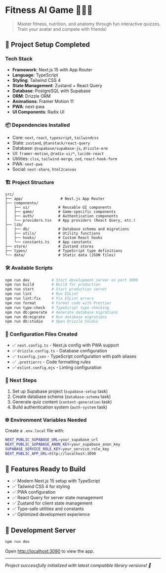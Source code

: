 # Fitness AI Game 🏋️‍♀️🧠

> Master fitness, nutrition, and anatomy through fun interactive quizzes. Train your avatar and compete with friends!

## 🚀 Project Setup Completed

### Tech Stack
- **Framework**: Next.js 15 with App Router
- **Language**: TypeScript
- **Styling**: Tailwind CSS 4
- **State Management**: Zustand + React Query
- **Database**: PostgreSQL with Supabase
- **ORM**: Drizzle ORM
- **Animations**: Framer Motion 11
- **PWA**: next-pwa
- **UI Components**: Radix UI

### 📦 Dependencies Installed
- Core: `next`, `react`, `typescript`, `tailwindcss`
- State: `zustand`, `@tanstack/react-query`
- Database: `@supabase/supabase-js`, `drizzle-orm`
- UI: `framer-motion`, `@radix-ui/*`, `lucide-react`
- Utilities: `clsx`, `tailwind-merge`, `zod`, `react-hook-form`
- PWA: `next-pwa`
- Social: `next-share`, `html2canvas`

### 🏗️ Project Structure
```
src/
├── app/                 # Next.js App Router
├── components/          
│   ├── ui/             # Reusable UI components
│   ├── game/           # Game-specific components
│   ├── auth/           # Authentication components
│   └── providers.tsx   # App providers (React Query, etc.)
├── lib/
│   ├── db/             # Database schema and migrations
│   ├── utils/          # Utility functions
│   ├── hooks/          # Custom React hooks
│   └── constants.ts    # App constants
├── store/              # Zustand stores
├── types/              # TypeScript type definitions
└── data/               # Static data (JSON files)
```

### 🛠️ Available Scripts
```bash
npm run dev          # Start development server on port 3090
npm run build        # Build for production
npm run start        # Start production server
npm run lint         # Run ESLint
npm run lint:fix     # Fix ESLint errors
npm run format       # Format code with Prettier
npm run type-check   # TypeScript type checking
npm run db:generate  # Generate database migrations
npm run db:migrate   # Run database migrations
npm run db:studio    # Open Drizzle Studio
```

### 🔧 Configuration Files Created
- ✅ `next.config.ts` - Next.js config with PWA support
- ✅ `drizzle.config.ts` - Database configuration
- ✅ `tsconfig.json` - TypeScript configuration with path aliases
- ✅ `.prettierrc` - Code formatting rules
- ✅ `eslint.config.mjs` - Linting configuration

### 📝 Next Steps
1. Set up Supabase project (`supabase-setup` task)
2. Create database schema (`database-schema` task)
3. Generate quiz content (`content-generation` task)
4. Build authentication system (`auth-system` task)

### 🌐 Environment Variables Needed
Create a `.env.local` file with:
```bash
NEXT_PUBLIC_SUPABASE_URL=your_supabase_url
NEXT_PUBLIC_SUPABASE_ANON_KEY=your_supabase_anon_key
SUPABASE_SERVICE_ROLE_KEY=your_service_role_key
NEXT_PUBLIC_APP_URL=http://localhost:3090
```

## 🎯 Features Ready to Build
- ✅ Modern Next.js 15 setup with TypeScript
- ✅ Tailwind CSS 4 for styling
- ✅ PWA configuration
- ✅ React Query for server state management
- ✅ Zustand for client state management
- ✅ Type-safe utilities and constants
- ✅ Optimized development experience

## 🚦 Development Server
```bash
npm run dev
```
Open [http://localhost:3090](http://localhost:3090) to view the app.

---
*Project successfully initialized with latest compatible library versions! 🎉*